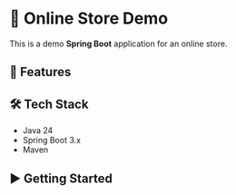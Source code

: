 # 🛒 Online Store Demo

This is a demo **Spring Boot** application for an online store.

## 🚀 Features



## 🛠️ Tech Stack

- Java 24
- Spring Boot 3.x
- Maven

## ▶️ Getting Started


